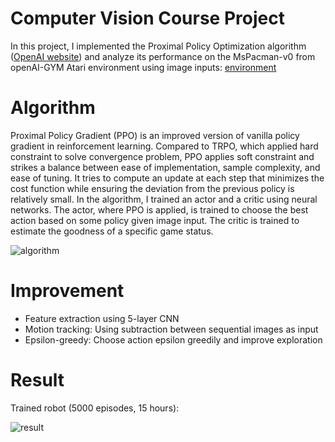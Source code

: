 # Computer Vision Course Project #
In this project, I implemented the Proximal Policy Optimization algorithm ([OpenAI website](https://openai.com/blog/openai-baselines-ppo/)) and analyze its performance on the MsPacman-v0 from openAI-GYM Atari environment using image inputs: [environment](https://gym.openai.com/envs/#atari) 
# Algorithm #
Proximal Policy Gradient (PPO) is an improved version of vanilla policy gradient in reinforcement learning. Compared to TRPO, which applied hard constraint to solve convergence problem, PPO applies soft constraint and strikes a balance between ease of implementation, sample complexity, and ease of tuning. It tries to compute an update at each step that minimizes the cost function while ensuring the deviation from the previous policy is relatively small. In the algorithm, I trained an actor and a critic using neural networks. The actor, where PPO is applied, is trained to choose the best action based on some policy given image input. The critic is trained to estimate the goodness of a specific game status. 

![algorithm](https://github.com/sai-shi/Reinforcement-Learning/blob/master/actor_critic.png)

# Improvement #
- Feature extraction using 5-layer CNN 
- Motion tracking: Using subtraction between sequential images as input 
- Epsilon-greedy: Choose action epsilon greedily and improve exploration 
# Result #
Trained robot (5000 episodes, 15 hours): 

![result](https://github.com/sai-shi/Reinforcement-Learning/blob/master/diff_cnn_model.gif)
